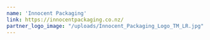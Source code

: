 ```yaml
---
name: 'Innocent Packaging'
link: https://innocentpackaging.co.nz/
partner_logo_image: "/uploads/Innocent_Packaging_Logo_TM_LR.jpg"
---
```

